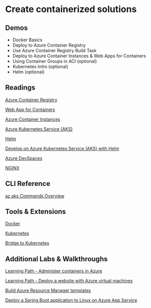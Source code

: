 # Create containerized solutions

## Demos

-   Docker Basics
-   Deploy to Azure Container Registry
-   Use Azure Container Registry Build Task
-   Deploy to Azure Container Instances & Web Apps for Containers
-   Using Container Groups in ACI (optional)
-   Kubernetes Intro (optional)
-   Helm (optional)

## Readings

[Azure Container Registry](https://docs.microsoft.com/en-us/azure/container-registry/)

[Web App for Containers](https://docs.microsoft.com/en-us/azure/app-service/containers/)

[Azure Container Instances](https://docs.microsoft.com/en-us/azure/container-instances/)

[Azure Kubernetes Service (AKS)](https://docs.microsoft.com/en-us/azure/aks/)

[Helm](https://helm.sh/)

[Develop on Azure Kubernetes Service (AKS) with Helm](https://docs.microsoft.com/en-us/azure/aks/quickstart-helm)

[Azure DevSpaces](https://docs.microsoft.com/en-us/azure/dev-spaces/)

[NGINX](https://www.nginx.com/)

## CLI Reference

[az aks Commands Overview](https://docs.microsoft.com/en-us/cli/azure/aks?view=azure-cli-latest)

## Tools & Extensions

[Docker](https://marketplace.visualstudio.com/items?itemName=ms-azuretools.vscode-docker)

[Kubernetes](https://marketplace.visualstudio.com/items?itemName=ms-kubernetes-tools.vscode-kubernetes-tools)

[Bridge to Kubernetes](https://marketplace.visualstudio.com/items?itemName=mindaro.mindaro)

## Additional Labs & Walkthroughs

[Learning Path - Administer containers in Azure](https://docs.microsoft.com/en-us/learn/paths/administer-containers-in-azure/)

[Learning Path - Deploy a website with Azure virtual machines](https://docs.microsoft.com/en-us/learn/paths/deploy-a-website-with-azure-virtual-machines/)

[Build Azure Resource Manager templates](https://docs.microsoft.com/en-us/learn/modules/build-azure-vm-templates/)

[Deploy a Spring Boot application to Linux on Azure App Service](https://docs.microsoft.com/en-us/azure/developer/java/spring-framework/deploy-spring-boot-java-app-on-linux)
